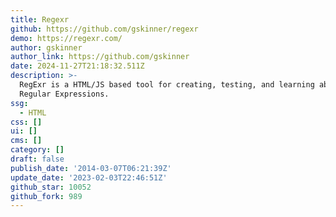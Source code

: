 ```yaml
---
title: Regexr
github: https://github.com/gskinner/regexr
demo: https://regexr.com/
author: gskinner
author_link: https://github.com/gskinner
date: 2024-11-27T21:18:32.511Z
description: >-
  RegExr is a HTML/JS based tool for creating, testing, and learning about
  Regular Expressions.
ssg:
  - HTML
css: []
ui: []
cms: []
category: []
draft: false
publish_date: '2014-03-07T06:21:39Z'
update_date: '2023-02-03T22:46:51Z'
github_star: 10052
github_fork: 989
---
```

